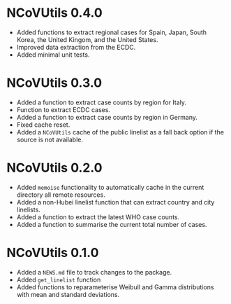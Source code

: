 # NCoVUtils 0.4.0

* Added functions to extract regional cases for Spain, Japan, South Korea, the United Kingom, and the United States.
* Improved data extraction from the ECDC.
* Added minimal unit tests.

# NCoVUtils 0.3.0

* Added a function to extract case counts by region for Italy.
* Function to extract ECDC cases. 
* Added a function to extract case counts by region in Germany.
* Fixed cache reset. 
* Added a `NCoVUtils` cache of the public linelist as a fall back option if the source is not available.

# NCoVUtils 0.2.0

* Added `memoise` functionality to automatically cache in the current directory all remote resources.
* Added a non-Hubei linelist function that can extract country and city linelists.
* Added a function to extract the latest WHO case counts.
* Added a function to summarise the current total number of cases.

# NCoVUtils 0.1.0

* Added a `NEWS.md` file to track changes to the package.
* Added `get_linelist` function
* Added functions to reparameterise Weibull and Gamma distributions with mean and standard deviations.

